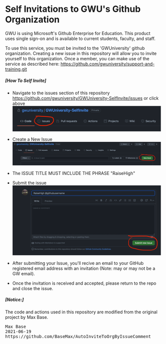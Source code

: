 # Self Invitations to GWU's Github Organization

GWU is using Microsoft's Github Enterprise for Education. This product uses single sign-on and is available to current students, faculty, and staff. 

To use this service, you must be invited to the 'GWUniversity' github organization. Creating a new issue in this repository will allow you to invite yourself to this organization. Once a member, you can make use of the service as described here: https://github.com/gwuniversity/support-and-training.git

##### [How To Self Invite]
- Navigate to the issues section of this repository https://github.com/gwuniversity/GWUniversity-SelfInvite/issues or click above 
  ![Repository Issues](RepoTitle.png)
- Create a New Issue
  ![New Issue Dialog](NewIssueDialog.png)
- The ISSUE TITLE MUST INCLUDE THE PHRASE "RaiseHigh"
- Submit the issue
  ![Submit Issue](SubmitIssue.png)
  
- After submitting your Issue, you'll recive an email to your GitHub registered email address with an invitation (Note: may or may not be a GW email).  
- Once the invitation is received and accepted, please return to the repo and close the issue.

##### [Notice:] 
The code and actions used in this repository are modified from the original project by Max Base. 
<pre>
Max Base
2021-06-19
https://github.com/BaseMax/AutoInviteToOrgByIssueComment
</pre>
